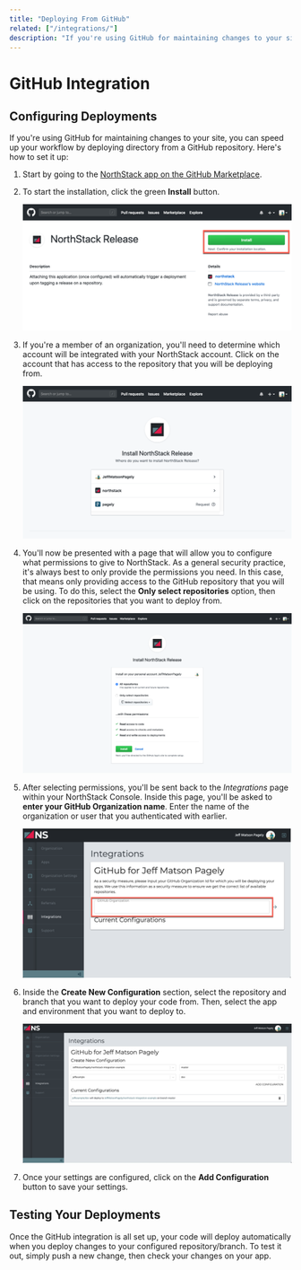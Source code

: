```yaml
---
title: "Deploying From GitHub"
related: ["/integrations/"]
description: "If you're using GitHub for maintaining changes to your site, you can speed up your workflow by deploying directory from a GitHub repository. Here's how to set it up."
---
```


# GitHub Integration

## Configuring Deployments

If you're using GitHub for maintaining changes to your site, you can speed up your workflow by deploying directory from a GitHub repository. Here's how to set it up:

1. Start by going to the [NorthStack app on the GitHub Marketplace](https://github.com/apps/northstack-release).
2. To start the installation, click the green **Install** button.
   
   ![NorthStack GitHub App](../../../src/images/github-integration/northstack-app.png)

3. If you're a member of an organization, you'll need to determine which account will be integrated with your NorthStack account. Click on the account that has access to the repository that you will be deploying from.
   
   ![NorthStack GitHub Account Selection](../../../src/images/github-integration/account-selection.png)

4. You'll now be presented with a page that will allow you to configure what permissions to give to NorthStack. As a general security practice, it's always best to only provide the permissions you need. In this case, that means only providing access to the GitHub repository that you will be using.
    To do this, select the **Only select repositories** option, then click on the repositories that you want to deploy from.

    ![NorthStack GitHub Permissions](../../../src/images/github-integration/permissions-settings.png)

5. After selecting permissions, you'll be sent back to the *Integrations* page within your NorthStack Console. Inside this page, you'll be asked to **enter your GitHub Organization name**. Enter the name of the organization or user that you authenticated with earlier.
   
   ![NorthStack Console Enter GitHub Organization Name](../../../src/images/github-integration/enter-github-organization.png)

6. Inside the **Create New Configuration** section, select the repository and branch that you want to deploy your code from. Then, select the app and environment that you want to deploy to.
   
   ![Configure GitHub Deployment Source Target](../../../src/images/github-integration/configurations.png)
   
7. Once your settings are configured, click on the **Add Configuration** button to save your settings.

## Testing Your Deployments

Once the GitHub integration is all set up, your code will deploy automatically when you deploy changes to your configured repository/branch. To test it out, simply push a new change, then check your changes on your app.